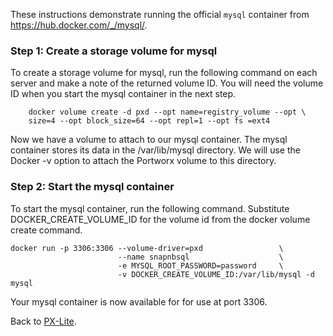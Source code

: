 These instructions demonstrate running the official `mysql` container from https://hub.docker.com/_/mysql/.

### Step 1: Create a storage volume for mysql
To create a storage volume for mysql, run the following command on each server and make a note of the returned volume ID. You will need the volume ID when you start the mysql container in the next step.

```
    docker volume create -d pxd --opt name=registry_volume --opt \ 
    size=4 --opt block_size=64 --opt repl=1 --opt fs =ext4
```

Now we have a volume to attach to our mysql container. The mysql container stores its data in the /var/lib/mysql directory. We will use the Docker -v option to attach the Portworx volume to this directory.  

### Step 2: Start the mysql container
To start the mysql container, run the following command. Substitute DOCKER_CREATE_VOLUME_ID for the volume id from the docker volume create command.

```
docker run -p 3306:3306 --volume-driver=pxd                 \
                        --name snapnbsql                    \
                        -e MYSQL_ROOT_PASSWORD=password     \
                        -v DOCKER_CREATE_VOLUME_ID:/var/lib/mysql -d mysql
```
Your mysql container is now available for for use at port 3306.

Back to [PX-Lite](https://github.com/portworx/px-lite/).
